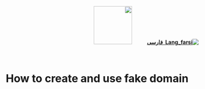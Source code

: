 <div dir="rtl" markdown="1">

[**![Lang_farsi](https://user-images.githubusercontent.com/125398461/234186932-52f1fa82-52c6-417f-8b37-08fe9250a55f.png) &nbsp;فارسی**](https://github.com/hiddify/Hiddify-Manager/wiki/%D9%86%D8%AD%D9%88%D9%87-%D8%A7%DB%8C%D8%AC%D8%A7%D8%AF-%D9%88-%D8%A7%D8%B3%D8%AA%D9%81%D8%A7%D8%AF%D9%87-%D8%A7%D8%B2-%D8%AF%D8%A7%D9%85%D9%86%D9%87-%D9%81%DB%8C%DA%A9)&nbsp;&nbsp;&nbsp;&nbsp;&nbsp;&nbsp;&nbsp;&nbsp;&nbsp;&nbsp;<a href="https://github.com/hiddify/hiddify-config/wiki/All-tutorials-and-videos"><img width="100" src="https://github.com/hiddify/hiddify-config/assets/125398461/8ac5b906-105c-4b98-acf5-0e12e39e33f6" /></a>
</div>
<br>




# How to create and use fake domain